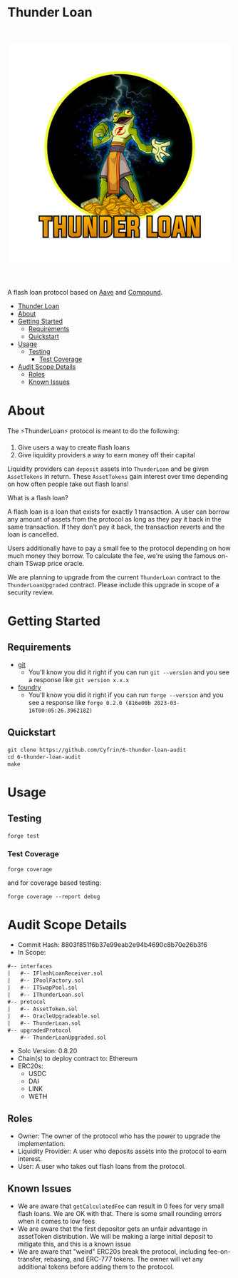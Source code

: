# Thunder Loan

<br/>
<p align="center">
<img src="./thunder-loan.svg" width="700" alt="thunder-loans">
</p>
<br/>


A flash loan protocol based on [Aave](https://aave.com/) and [Compound](https://compound.finance/).


- [Thunder Loan](#thunder-loan)
- [About](#about)
- [Getting Started](#getting-started)
  - [Requirements](#requirements)
  - [Quickstart](#quickstart)
- [Usage](#usage)
  - [Testing](#testing)
    - [Test Coverage](#test-coverage)
- [Audit Scope Details](#audit-scope-details)
  - [Roles](#roles)
  - [Known Issues](#known-issues)

# About 

The ⚡️ThunderLoan⚡️ protocol is meant to do the following:

1. Give users a way to create flash loans
2. Give liquidity providers a way to earn money off their capital

Liquidity providers can `deposit` assets into `ThunderLoan` and be given `AssetTokens` in return. These `AssetTokens` gain interest over time depending on how often people take out flash loans!

What is a flash loan? 

A flash loan is a loan that exists for exactly 1 transaction. A user can borrow any amount of assets from the protocol as long as they pay it back in the same transaction. If they don't pay it back, the transaction reverts and the loan is cancelled.

Users additionally have to pay a small fee to the protocol depending on how much money they borrow. To calculate the fee, we're using the famous on-chain TSwap price oracle.

We are planning to upgrade from the current `ThunderLoan` contract to the `ThunderLoanUpgraded` contract. Please include this upgrade in scope of a security review. 

# Getting Started

## Requirements

- [git](https://git-scm.com/book/en/v2/Getting-Started-Installing-Git)
  - You'll know you did it right if you can run `git --version` and you see a response like `git version x.x.x`
- [foundry](https://getfoundry.sh/)
  - You'll know you did it right if you can run `forge --version` and you see a response like `forge 0.2.0 (816e00b 2023-03-16T00:05:26.396218Z)`

## Quickstart

```
git clone https://github.com/Cyfrin/6-thunder-loan-audit
cd 6-thunder-loan-audit
make 
```

# Usage

## Testing

```
forge test
```

### Test Coverage

```
forge coverage
```

and for coverage based testing: 

```
forge coverage --report debug
```

# Audit Scope Details

- Commit Hash: 8803f851f6b37e99eab2e94b4690c8b70e26b3f6
- In Scope:
```
#-- interfaces
|   #-- IFlashLoanReceiver.sol
|   #-- IPoolFactory.sol
|   #-- ITSwapPool.sol
|   #-- IThunderLoan.sol
#-- protocol
|   #-- AssetToken.sol
|   #-- OracleUpgradeable.sol
|   #-- ThunderLoan.sol
#-- upgradedProtocol
    #-- ThunderLoanUpgraded.sol
```
- Solc Version: 0.8.20
- Chain(s) to deploy contract to: Ethereum
- ERC20s:
  - USDC 
  - DAI
  - LINK
  - WETH

## Roles

- Owner: The owner of the protocol who has the power to upgrade the implementation. 
- Liquidity Provider: A user who deposits assets into the protocol to earn interest. 
- User: A user who takes out flash loans from the protocol.

## Known Issues

- We are aware that `getCalculatedFee` can result in 0 fees for very small flash loans. We are OK with that. There is some small rounding errors when it comes to low fees
- We are aware that the first depositor gets an unfair advantage in assetToken distribution. We will be making a large initial deposit to mitigate this, and this is a known issue
- We are aware that "weird" ERC20s break the protocol, including fee-on-transfer, rebasing, and ERC-777 tokens. The owner will vet any additional tokens before adding them to the protocol. 